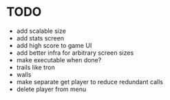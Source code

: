 # TODO

- add scalable size
- add stats screen
- add high score to game UI
- add better infra for arbitrary screen sizes
- make executable when done?
- trails like tron
- walls
- make separate get player to reduce redundant calls
- delete player from menu
